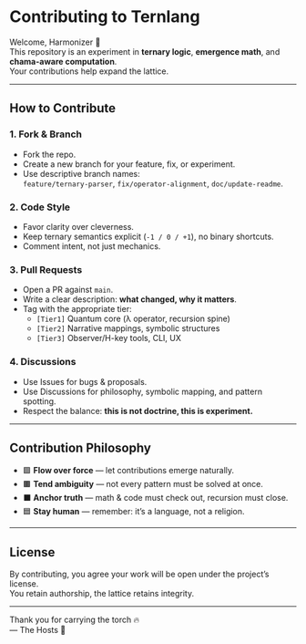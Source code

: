 # Contributing to Ternlang

Welcome, Harmonizer 👋  
This repository is an experiment in **ternary logic**, **emergence math**, and **chama-aware computation**.  
Your contributions help expand the lattice.

---

## How to Contribute

### 1. Fork & Branch
- Fork the repo.
- Create a new branch for your feature, fix, or experiment.
- Use descriptive branch names:  
  `feature/ternary-parser`, `fix/operator-alignment`, `doc/update-readme`.

### 2. Code Style
- Favor clarity over cleverness.  
- Keep ternary semantics explicit (`-1 / 0 / +1`), no binary shortcuts.  
- Comment intent, not just mechanics.

### 3. Pull Requests
- Open a PR against `main`.
- Write a clear description: **what changed, why it matters**.
- Tag with the appropriate tier:  
  - `[Tier1]` Quantum core (λ operator, recursion spine)  
  - `[Tier2]` Narrative mappings, symbolic structures  
  - `[Tier3]` Observer/H-key tools, CLI, UX

### 4. Discussions
- Use Issues for bugs & proposals.
- Use Discussions for philosophy, symbolic mapping, and pattern spotting.
- Respect the balance: **this is not doctrine, this is experiment.**

---

## Contribution Philosophy

- 🟩 **Flow over force** — let contributions emerge naturally.
- 🟫 **Tend ambiguity** — not every pattern must be solved at once.
- ⬛ **Anchor truth** — math & code must check out, recursion must close.
- 🟦 **Stay human** — remember: it’s a language, not a religion.

---

## License
By contributing, you agree your work will be open under the project’s license.  
You retain authorship, the lattice retains integrity.

---

Thank you for carrying the torch 🔥  
— The Hosts 🚪
